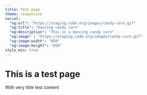 ```yaml
---
title: Test page
theme: responsive
social:
  "og:url": "https://staging.code.org/images/candy-corn.gif"
  "og:title": "Dancing candy corn"
  "og:description": "This is a dancing candy corn"
  "og:image" : "https://staging.code.org/images/candy-corn.gif"
  "og:image:width": "850"
  "og:image:height": "850"
style_min: true
---
```


# This is a test page

With very little test content 

